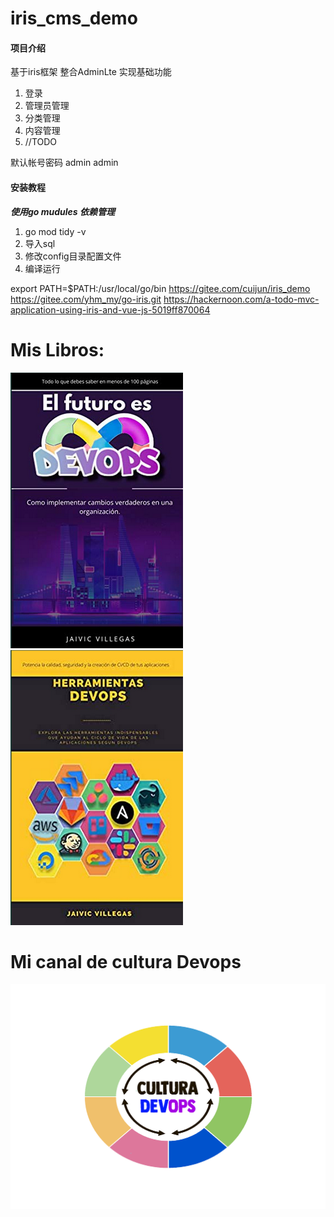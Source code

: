 # iris_cms_demo

#### 项目介绍
基于iris框架 
整合AdminLte 实现基础功能
1. 登录
2. 管理员管理
3. 分类管理
4. 内容管理
5. //TODO

默认帐号密码 admin admin

#### 安装教程
***使用go mudules 依赖管理***
1. go mod tidy -v
2. 导入sql
3. 修改config目录配置文件
4. 编译运行


export PATH=$PATH:/usr/local/go/bin
https://gitee.com/cuijun/iris_demo
https://gitee.com/yhm_my/go-iris.git
https://hackernoon.com/a-todo-mvc-application-using-iris-and-vue-js-5019ff870064


# Mis Libros:

[![libros futuro es devops ](https://github.com/culturadevops/recursos/blob/master/portada-futuro-es-devops.png)](https://amzn.to/3S8AGG9) [![libros herramientas devops](https://github.com/culturadevops/recursos/blob/master/portada-herramientasdevops.png)](https://amzn.to/3ga1c4E)

# Mi canal de cultura Devops

[![canal de youtube sobre devops ](https://github.com/culturadevops/recursos/blob/master/logo-culturadevops.png)](https://www.youtube.com/channel/UCfJ67eVA7DkKbbIF5ceJDMA?sub_confirmation=1) 
